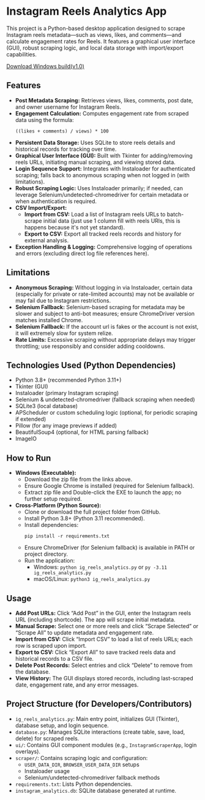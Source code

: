 <!DOCTYPE html>
<html lang="en">
<head>
  <meta charset="UTF-8">
  <title>Instagram Reels Analytics App</title>
</head>
<body>

<h1>Instagram Reels Analytics App</h1>

<p>This project is a Python-based desktop application designed to scrape Instagram reels metadata—such as views, likes, and comments—and calculate engagement rates for Reels. It features a graphical user interface (GUI), robust scraping logic, and local data storage with import/export capabilities.</p>

<p><a href="https://github.com/NandoXu/ig_reels_analytics/releases/tag/Windows_V.1.0">Download Windows build(v1.0)</a></p>

<h2>Features</h2>
<ul>
  <li><strong>Post Metadata Scraping:</strong> Retrieves views, likes, comments, post date, and owner username for Instagram Reels.</li>
  <li><strong>Engagement Calculation:</strong> Computes engagement rate from scraped data using the formula:
    <pre><code>((likes + comments) / views) * 100</code></pre>
  </li>
  <li><strong>Persistent Data Storage:</strong> Uses SQLite to store reels details and historical records for tracking over time.</li>
  <li><strong>Graphical User Interface (GUI):</strong> Built with Tkinter for adding/removing reels URLs, initiating manual scraping, and viewing stored data.</li>
  <li><strong>Login Sequence Support:</strong> Integrates with Instaloader for authenticated scraping; falls back to anonymous scraping when not logged in (with limitations).</li>
  <li><strong>Robust Scraping Logic:</strong> Uses Instaloader primarily; if needed, can leverage Selenium/undetected-chromedriver for certain metadata or when authentication is required.</li>
  <li><strong>CSV Import/Export:</strong>
    <ul>
      <li><strong>Import from CSV:</strong> Load a list of Instagram reels URLs to batch-scrape initial data (just use 1 column fill with reels URls, this is happens because it's not yet standard).</li>
      <li><strong>Export to CSV:</strong> Export all tracked reels records and history for external analysis.</li>
    </ul>
  </li>
  <li><strong>Exception Handling & Logging:</strong> Comprehensive logging of operations and errors (excluding direct log file references here).</li>
</ul>

<h2>Limitations</h2>
<ul>
  <li><strong>Anonymous Scraping:</strong> Without logging in via Instaloader, certain data (especially for private or rate-limited accounts) may not be available or may fail due to Instagram restrictions.</li>
  <li><strong>Selenium Fallback:</strong> Selenium-based scraping for metadata may be slower and subject to anti-bot measures; ensure ChromeDriver version matches installed Chrome.</li>
  <li><strong>Selenium Fallback:</strong> If the account url is fakes or the account is not exist, it will extremely slow for system relize.</li>
  <li><strong>Rate Limits:</strong> Excessive scraping without appropriate delays may trigger throttling; use responsibly and consider adding cooldowns.</li>
</ul>

<h2>Technologies Used (Python Dependencies)</h2>
<ul>
  <li>Python 3.8+ (recommended Python 3.11+)</li>
  <li>Tkinter (GUI)</li>
  <li>Instaloader (primary Instagram scraping)</li>
  <li>Selenium & undetected-chromedriver (fallback scraping when needed)</li>
  <li>SQLite3 (local database)</li>
  <li>APScheduler or custom scheduling logic (optional, for periodic scraping if extended)</li>
  <li>Pillow (for any image previews if added)</li>
  <li>BeautifulSoup4 (optional, for HTML parsing fallback)</li>
  <li>ImageIO</li>
</ul>

<h2>How to Run</h2>
<ul>
  <li><strong>Windows (Executable):</strong>
    <ul>
      <li>Download the zip file from the links above.</li>
      <li>Ensure Google Chrome is installed (required for Selenium fallback).</li>
      <li>Extract zip file and Double-click the EXE to launch the app; no further setup required.</li>
    </ul>
  </li>
  <li><strong>Cross-Platform (Python Source):</strong>
    <ul>
      <li>Clone or download the full project folder from GitHub.</li>
      <li>Install Python 3.8+ (Python 3.11 recommended).</li>
      <li>Install dependencies:
        <pre><code>pip install -r requirements.txt</code></pre>
      </li>
      <li>Ensure ChromeDriver (for Selenium fallback) is available in PATH or project directory.</li>
      <li>Run the application:
        <ul>
          <li>Windows: <code>python ig_reels_analytics.py</code> or <code>py -3.11 ig_reels_analytics.py</code></li>
          <li>macOS/Linux: <code>python3 ig_reels_analytics.py</code></li>
        </ul>
      </li>
    </ul>
  </li>
</ul>

<h2>Usage</h2>
<ul>
  <li><strong>Add Post URLs:</strong> Click “Add Post” in the GUI, enter the Instagram reels URL (including shortcode). The app will scrape initial metadata.</li>
  <li><strong>Manual Scrape:</strong> Select one or more reels and click “Scrape Selected” or “Scrape All” to update metadata and engagement rate.</li>
  <li><strong>Import from CSV:</strong> Click “Import CSV” to load a list of reels URLs; each row is scraped upon import.</li>
  <li><strong>Export to CSV:</strong> Click “Export All” to save tracked reels data and historical records to a CSV file.</li>
  <li><strong>Delete Post Records:</strong> Select entries and click “Delete” to remove from the database.</li>
  <li><strong>View History:</strong> The GUI displays stored records, including last-scraped date, engagement rate, and any error messages.</li>
</ul>

<h2>Project Structure (for Developers/Contributors)</h2>
<ul>
  <li><code>ig_reels_analytics.py</code>: Main entry point, initializes GUI (Tkinter), database setup, and login sequence.</li>
  <li><code>database.py</code>: Manages SQLite interactions (create table, save, load, delete) for scraped reels.</li>
  <li><code>ui/</code>: Contains GUI component modules (e.g., <code>InstagramScraperApp</code>, login overlays).</li>
  <li><code>scraper/</code>: Contains scraping logic and configuration:
    <ul>
      <li><code>USER_DATA_DIR</code>, <code>BROWSER_USER_DATA_DIR</code> setups</li>
      <li>Instaloader usage</li>
      <li>Selenium/undetected-chromedriver fallback methods</li>
    </ul>
  </li>
  <li><code>requirements.txt</code>: Lists Python dependencies.</li>
  <li><code>instagram_analytics.db</code>: SQLite database generated at runtime.</li>
</ul>

</body>
</html>
